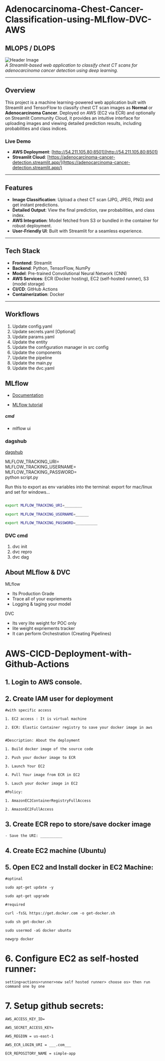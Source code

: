 # Adenocarcinoma-Chest-Cancer-Classification-using-MLflow-DVC-AWS 
## MLOPS / DLOPS

![Header Image](https://via.placeholder.com/800x200.png?text=Adenocarcinoma+Cancer+Detection)  
*A Streamlit-based web application to classify chest CT scans for adenocarcinoma cancer detection using deep learning.*

---

## Overview

This project is a machine learning-powered web application built with Streamlit and TensorFlow to classify chest CT scan images as **Normal** or **Adenocarcinoma Cancer**. Deployed on AWS (EC2 via ECR) and optionally on Streamlit Community Cloud, it provides an intuitive interface for uploading images and viewing detailed prediction results, including probabilities and class indices.

### Live Demo
- **AWS Deployment**: [http://54.211.105.80:8501](http://54.211.105.80:8501)  
- **Streamlit Cloud**: [https://adenocarcinoma-cancer-detection.streamlit.app/](https://adenocarcinoma-cancer-detection.streamlit.app/)

---

## Features

- **Image Classification**: Upload a chest CT scan (JPG, JPEG, PNG) and get instant predictions.
- **Detailed Output**: View the final prediction, raw probabilities, and class index.
- **AWS Integration**: Model fetched from S3 or bundled in the container for robust deployment.
- **User-Friendly UI**: Built with Streamlit for a seamless experience.

---

## Tech Stack

- **Frontend**: Streamlit
- **Backend**: Python, TensorFlow, NumPy
- **Model**: Pre-trained Convolutional Neural Network (CNN)
- **AWS Services**: ECR (Docker hosting), EC2 (self-hosted runner), S3 (model storage)
- **CI/CD**: GitHub Actions
- **Containerization**: Docker

---


## Workflows

1. Update config.yaml
2. Update secrets.yaml [Optional]
3. Update params.yaml
4. Update the entity
5. Update the configuration manager in src config
6. Update the components
7. Update the pipeline 
8. Update the main.py
9. Update the dvc.yaml





## MLflow

- [Documentation](https://mlflow.org/docs/latest/index.html)

- [MLflow tutorial](https://youtube.com/playlist?list=PLkz_y24mlSJZrqiZ4_cLUiP0CBN5wFmTb&si=zEp_C8zLHt1DzWKK)

##### cmd
- mlflow ui

### dagshub
[dagshub](https://dagshub.com/)

MLFLOW_TRACKING_URI= \
MLFLOW_TRACKING_USERNAME= \
MLFLOW_TRACKING_PASSWORD= \
python script.py


Run this to export as env variables into the terminal:
export for mac/linux and set for windows...
```bash

export MLFLOW_TRACKING_URI=________

export MLFLOW_TRACKING_USERNAME=______

export MLFLOW_TRACKING_PASSWORD=__________
```




### DVC cmd

1. dvc init
2. dvc repro
3. dvc dag


## About MLflow & DVC

MLflow

 - Its Production Grade
 - Trace all of your expriements
 - Logging & taging your model


DVC 

 - Its very lite weight for POC only
 - lite weight expriements tracker
 - It can perform Orchestration (Creating Pipelines)



# AWS-CICD-Deployment-with-Github-Actions

## 1. Login to AWS console.

## 2. Create IAM user for deployment

	#with specific access

	1. EC2 access : It is virtual machine

	2. ECR: Elastic Container registry to save your docker image in aws


	#Description: About the deployment

	1. Build docker image of the source code

	2. Push your docker image to ECR

	3. Launch Your EC2 

	4. Pull Your image from ECR in EC2

	5. Lauch your docker image in EC2

	#Policy:

	1. AmazonEC2ContainerRegistryFullAccess

	2. AmazonEC2FullAccess

	
## 3. Create ECR repo to store/save docker image
    - Save the URI: __________

	
## 4. Create EC2 machine (Ubuntu) 

## 5. Open EC2 and Install docker in EC2 Machine:
	
	
	#optinal

	sudo apt-get update -y

	sudo apt-get upgrade
	
	#required

	curl -fsSL https://get.docker.com -o get-docker.sh

	sudo sh get-docker.sh

	sudo usermod -aG docker ubuntu

	newgrp docker
	
# 6. Configure EC2 as self-hosted runner:
    setting>actions>runner>new self hosted runner> choose os> then run command one by one


# 7. Setup github secrets:

    AWS_ACCESS_KEY_ID=

    AWS_SECRET_ACCESS_KEY=

    AWS_REGION = us-east-1

    AWS_ECR_LOGIN_URI = ___.com___

    ECR_REPOSITORY_NAME = simple-app

